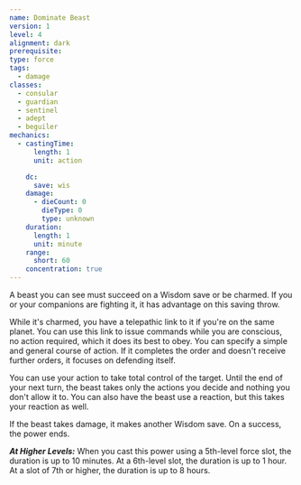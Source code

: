 ```yaml
---
name: Dominate Beast
version: 1
level: 4
alignment: dark
prerequisite: 
type: force
tags:
  - damage
classes:
  - consular
  - guardian
  - sentinel
  - adept
  - beguiler
mechanics:
  - castingTime:
      length: 1
      unit: action

    dc:
      save: wis
    damage:
      - dieCount: 0
        dieType: 0
        type: unknown
    duration:
      length: 1
      unit: minute
    range:
      short: 60
    concentration: true
---
```

A beast you can see must succeed on a Wisdom save or be charmed. If you or your companions are fighting it, it has advantage on this saving throw.

While it's charmed, you have a telepathic link to it if you're on the same planet. You can use this link to issue commands while you are conscious, no action required, which it does its best to obey. You can specify a simple and general course of action. If it completes the order and doesn't receive further orders, it focuses on defending itself.

You can use your action to take total control of the target. Until the end of your next turn, the beast takes only the actions you decide and nothing you don't allow it to. You can also have the beast use a reaction, but this takes your reaction as well.

If the beast takes damage, it makes another Wisdom save. On a success, the power ends.

***__At Higher Levels__:*** When you cast this power using a 5th-level force slot, the duration is up to 10 minutes. At a 6th-level slot, the duration is up to 1 hour. At a slot of 7th or higher, the duration is up to 8 hours.
    